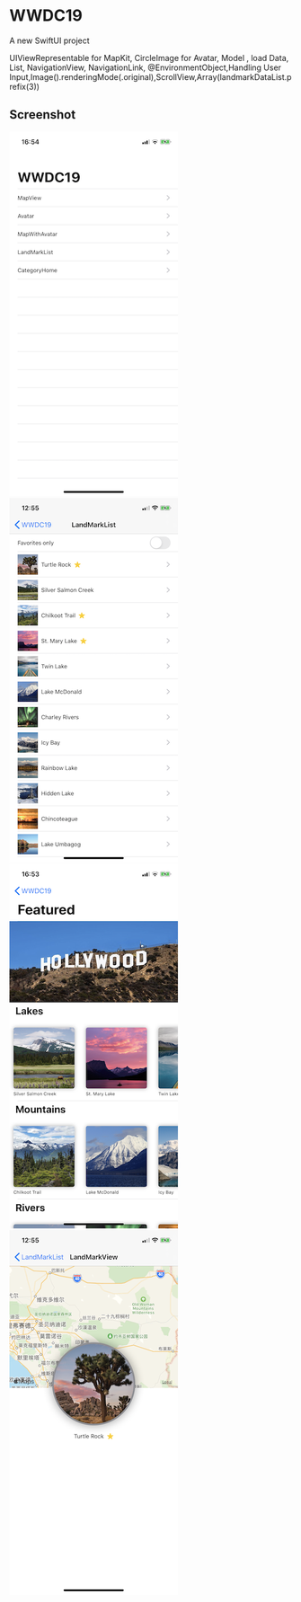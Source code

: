 # WWDC19

A new SwiftUI project 

UIViewRepresentable for MapKit, CircleImage for Avatar, Model , load Data, List, NavigationView, NavigationLink, @EnvironmentObject,Handling User Input,Image().renderingMode(.original),ScrollView,Array(landmarkDataList.prefix(3))

## Screenshot

![image](https://github.com/ly05010419/WWDC19/blob/master/screenshot.png?raw=true)
![image](https://github.com/ly05010419/WWDC19/blob/master/screenshot2.png?raw=true)
![image](https://github.com/ly05010419/WWDC19/blob/master/screenshot3.png?raw=true)
![image](https://github.com/ly05010419/WWDC19/blob/master/screenshot4.png?raw=true)
